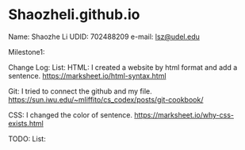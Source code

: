 # Shaozheli.github.io
Name: Shaozhe Li
UDID: 702488209
e-mail: lsz@udel.edu

Milestone1: 

Change Log: 
List: HTML: I created a website by html format and add a sentence. https://marksheet.io/html-syntax.html 

Git: I tried to connect the github and my file. https://sun.iwu.edu/~mliffito/cs_codex/posts/git-cookbook/

CSS: I changed the color of sentence. https://marksheet.io/why-css-exists.html

TODO: 
List: 
